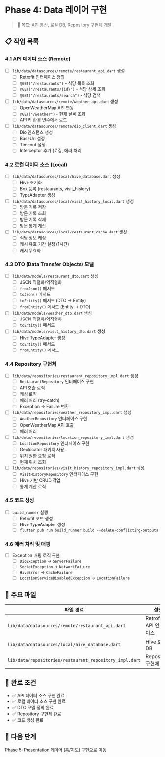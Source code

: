 # Phase 4: Data 레이어 구현

> 🎯 **목표**: API 통신, 로컬 DB, Repository 구현체 개발

## 📋 작업 목록

### 4.1 API 데이터 소스 (Remote)
- [ ] `lib/data/datasources/remote/restaurant_api.dart` 생성
  - [ ] Retrofit 인터페이스 정의
  - [ ] `@GET("/restaurants")` - 식당 목록 조회
  - [ ] `@GET("/restaurants/{id}")` - 식당 상세 조회
  - [ ] `@GET("/restaurants/search")` - 식당 검색
- [ ] `lib/data/datasources/remote/weather_api.dart` 생성
  - [ ] OpenWeatherMap API 연동
  - [ ] `@GET("/weather")` - 현재 날씨 조회
  - [ ] API 키 환경 변수에서 로드
- [ ] `lib/data/datasources/remote/dio_client.dart` 생성
  - [ ] Dio 인스턴스 생성
  - [ ] BaseUrl 설정
  - [ ] Timeout 설정
  - [ ] Interceptor 추가 (로깅, 에러 처리)

### 4.2 로컬 데이터 소스 (Local)
- [ ] `lib/data/datasources/local/hive_database.dart` 생성
  - [ ] Hive 초기화
  - [ ] Box 등록 (restaurants, visit_history)
  - [ ] TypeAdapter 생성
- [ ] `lib/data/datasources/local/visit_history_local.dart` 생성
  - [ ] 방문 기록 저장
  - [ ] 방문 기록 조회
  - [ ] 방문 기록 삭제
  - [ ] 방문 통계 계산
- [ ] `lib/data/datasources/local/restaurant_cache.dart` 생성
  - [ ] 식당 정보 캐싱
  - [ ] 캐시 유효 기간 설정 (1시간)
  - [ ] 캐시 무효화

### 4.3 DTO (Data Transfer Objects) 모델
- [ ] `lib/data/models/restaurant_dto.dart` 생성
  - [ ] JSON 직렬화/역직렬화
  - [ ] `fromJson()` 메서드
  - [ ] `toJson()` 메서드
  - [ ] `toEntity()` 메서드 (DTO → Entity)
  - [ ] `fromEntity()` 메서드 (Entity → DTO)
- [ ] `lib/data/models/weather_dto.dart` 생성
  - [ ] JSON 직렬화/역직렬화
  - [ ] `toEntity()` 메서드
- [ ] `lib/data/models/visit_history_dto.dart` 생성
  - [ ] Hive TypeAdapter 생성
  - [ ] `toEntity()` 메서드
  - [ ] `fromEntity()` 메서드

### 4.4 Repository 구현체
- [ ] `lib/data/repositories/restaurant_repository_impl.dart` 생성
  - [ ] `RestaurantRepository` 인터페이스 구현
  - [ ] API 호출 로직
  - [ ] 캐싱 로직
  - [ ] 에러 처리 (try-catch)
  - [ ] Exception → Failure 변환
- [ ] `lib/data/repositories/weather_repository_impl.dart` 생성
  - [ ] `WeatherRepository` 인터페이스 구현
  - [ ] OpenWeatherMap API 호출
  - [ ] 에러 처리
- [ ] `lib/data/repositories/location_repository_impl.dart` 생성
  - [ ] `LocationRepository` 인터페이스 구현
  - [ ] Geolocator 패키지 사용
  - [ ] 위치 권한 요청 로직
  - [ ] 현재 위치 조회
- [ ] `lib/data/repositories/visit_history_repository_impl.dart` 생성
  - [ ] `VisitHistoryRepository` 인터페이스 구현
  - [ ] Hive 기반 CRUD 작업
  - [ ] 통계 계산 로직

### 4.5 코드 생성
- [ ] `build_runner` 실행
  - [ ] Retrofit 코드 생성
  - [ ] Hive TypeAdapter 생성
  - [ ] `flutter pub run build_runner build --delete-conflicting-outputs`

### 4.6 에러 처리 및 매핑
- [ ] Exception 매핑 로직 구현
  - [ ] `DioException` → `ServerFailure`
  - [ ] `SocketException` → `NetworkFailure`
  - [ ] `HiveError` → `CacheFailure`
  - [ ] `LocationServiceDisabledException` → `LocationFailure`

## 📝 주요 파일

| 파일 경로 | 설명 |
|-----------|------|
| `lib/data/datasources/remote/restaurant_api.dart` | Retrofit API 인터페이스 |
| `lib/data/datasources/local/hive_database.dart` | Hive 로컬 DB |
| `lib/data/repositories/restaurant_repository_impl.dart` | Repository 구현체 |

## 🎯 완료 조건

- ✅ API 데이터 소스 구현 완료
- ✅ 로컬 데이터 소스 구현 완료
- ✅ DTO 모델 정의 완료
- ✅ Repository 구현체 완료
- ✅ 코드 생성 완료

## 🚀 다음 단계

Phase 5: Presentation 레이어 (홈/지도) 구현으로 이동
